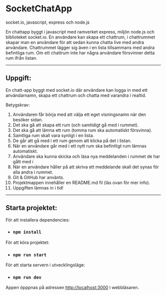 # SocketChatApp 
 socket.io, javascript, express och node.js

 En chattapp byggt i javascript med ramverket express, miljön node.js och biblioteket socket.io. En användare kan skapa ett chattrum, i chattrummet skapar man en användare för att sedan kunna chatta live med andra användare. Chattrummet lägger sig även i en lista tillsammans med andra befintliga rum. Om ett chattrum inte har några användare försvinner detta rum ifrån listan.

 --------------------------------------------------------------------------------------------------------------------------------------------------------------

 ## Uppgift: 

 En chatt-app byggt med socket.io där användare kan logga in med ett användarnamn, skapa ett chattrum och chatta med varandra i realtid.

 Betygskrav: 
 1. Användaren får börja med att välja ett eget visningsnamn när den besöker sidan. 
 2. Det ska gå att skapa ett rum (och samtidigt gå med i rummet). 
 3. Det ska gå att lämna ett rum (tomma rum ska automatiskt försvinna). 
 4. Samtliga rum skall vara synligt i en lista. 
 5. De går att gå med i ett rum genom att klicka på det i listan. 
 6. När en användare går med i ett nytt rum ska befintligt rum lämnas automatiskt. 
 7. Användare ska kunna skicka och läsa nya meddelanden i rummet de har gått med i 
 8. När en användare håller på att skriva ett meddelande skall det synas för alla andra i rummet. 
 9. Git & GitHub har använts. 
 10. Projektmappen innehåller en README.md fil (läs ovan för mer info). 
 11. Uppgiften lämnas in i tid!

 --------------------------------------------------------------------------------------------------------------------------------------------------------------

## Starta projektet:

 För att installera dependencies:
 - ### `npm install`

 För att köra projektet:
 - ### `npm run start`

 För att starta servern i utvecklingsläge:
 - ### `npm run dev`

 Appen öpppnas på adressen [http://localhost:3000](http://localhost:3000) i webbläsaren.